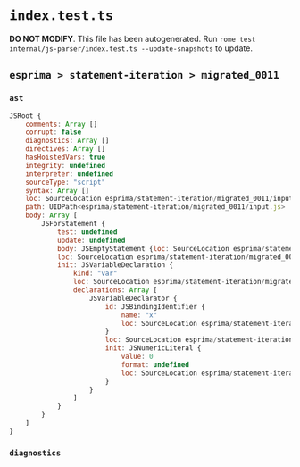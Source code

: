 # `index.test.ts`

**DO NOT MODIFY**. This file has been autogenerated. Run `rome test internal/js-parser/index.test.ts --update-snapshots` to update.

## `esprima > statement-iteration > migrated_0011`

### `ast`

```javascript
JSRoot {
	comments: Array []
	corrupt: false
	diagnostics: Array []
	directives: Array []
	hasHoistedVars: true
	integrity: undefined
	interpreter: undefined
	sourceType: "script"
	syntax: Array []
	loc: SourceLocation esprima/statement-iteration/migrated_0011/input.js 1:0-2:0
	path: UIDPath<esprima/statement-iteration/migrated_0011/input.js>
	body: Array [
		JSForStatement {
			test: undefined
			update: undefined
			body: JSEmptyStatement {loc: SourceLocation esprima/statement-iteration/migrated_0011/input.js 1:16-1:17}
			loc: SourceLocation esprima/statement-iteration/migrated_0011/input.js 1:0-1:17
			init: JSVariableDeclaration {
				kind: "var"
				loc: SourceLocation esprima/statement-iteration/migrated_0011/input.js 1:4-1:13
				declarations: Array [
					JSVariableDeclarator {
						id: JSBindingIdentifier {
							name: "x"
							loc: SourceLocation esprima/statement-iteration/migrated_0011/input.js 1:8-1:9 (x)
						}
						loc: SourceLocation esprima/statement-iteration/migrated_0011/input.js 1:8-1:13
						init: JSNumericLiteral {
							value: 0
							format: undefined
							loc: SourceLocation esprima/statement-iteration/migrated_0011/input.js 1:12-1:13
						}
					}
				]
			}
		}
	]
}
```

### `diagnostics`

```

```
